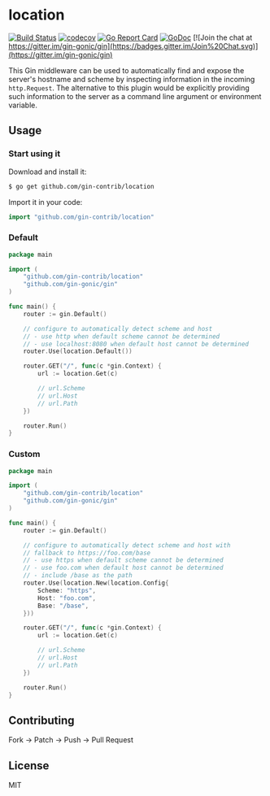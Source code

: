# location

[![Build Status](https://travis-ci.org/gin-contrib/location.svg)](https://travis-ci.org/gin-contrib/location)
[![codecov](https://codecov.io/gh/gin-contrib/location/branch/master/graph/badge.svg)](https://codecov.io/gh/gin-contrib/location)
[![Go Report Card](https://goreportcard.com/badge/github.com/gin-contrib/location)](https://goreportcard.com/report/github.com/gin-contrib/location)
[![GoDoc](https://godoc.org/github.com/gin-contrib/location?status.svg)](https://godoc.org/github.com/gin-contrib/location)
[![Join the chat at https://gitter.im/gin-gonic/gin](https://badges.gitter.im/Join%20Chat.svg)](https://gitter.im/gin-gonic/gin)

This Gin middleware can be used to automatically find and expose the server's
hostname and scheme by inspecting information in the incoming `http.Request`.
The alternative to this plugin would be explicitly providing such information to
the server as a command line argument or environment variable.

## Usage

### Start using it

Download and install it:

```bash
$ go get github.com/gin-contrib/location
```

Import it in your code:

```go
import "github.com/gin-contrib/location"
```

### Default

```go
package main

import (
	"github.com/gin-contrib/location"
	"github.com/gin-gonic/gin"
)

func main() {
	router := gin.Default()

	// configure to automatically detect scheme and host
	// - use http when default scheme cannot be determined
	// - use localhost:8080 when default host cannot be determined
	router.Use(location.Default())

	router.GET("/", func(c *gin.Context) {
		url := location.Get(c)

		// url.Scheme
		// url.Host
		// url.Path
	})

	router.Run()
}
```

### Custom

```go
package main

import (
	"github.com/gin-contrib/location"
	"github.com/gin-gonic/gin"
)

func main() {
	router := gin.Default()

	// configure to automatically detect scheme and host with
	// fallback to https://foo.com/base
	// - use https when default scheme cannot be determined
	// - use foo.com when default host cannot be determined
	// - include /base as the path
	router.Use(location.New(location.Config{
		Scheme: "https",
		Host: "foo.com",
		Base: "/base",
	}))

	router.GET("/", func(c *gin.Context) {
		url := location.Get(c)

		// url.Scheme
		// url.Host
		// url.Path
	})

	router.Run()
}
```

## Contributing

Fork -> Patch -> Push -> Pull Request

## License

MIT
